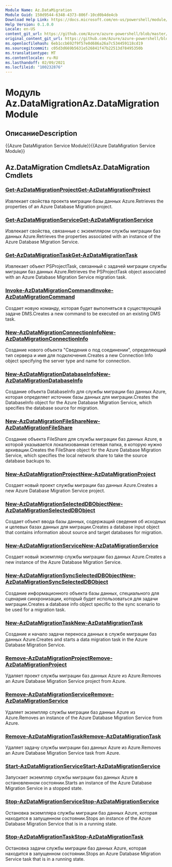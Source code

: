 ```yaml
---
Module Name: Az.DataMigration
Module Guid: 150d9544-6348-4373-806f-10cd0b4de4cb
Download Help Link: https://docs.microsoft.com/en-us/powershell/module/az.datamigration
Help Version: 0.1.0.0
Locale: en-US
content_git_url: https://github.com/Azure/azure-powershell/blob/master/src/DataMigration/DataMigration/help/Az.DataMigration.md
original_content_git_url: https://github.com/Azure/azure-powershell/blob/master/src/DataMigration/DataMigration/help/Az.DataMigration.md
ms.openlocfilehash: 6eb1ccb692f9f57e0d686a26a7c534459118cd19
ms.sourcegitcommit: c05d3d669b5631e526841f47b22513d78495350b
ms.translationtype: MT
ms.contentlocale: ru-RU
ms.lasthandoff: 02/09/2021
ms.locfileid: "100232876"
---
```

# <span data-ttu-id="11b10-101">Модуль Az.DataMigration</span><span class="sxs-lookup"><span data-stu-id="11b10-101">Az.DataMigration Module</span></span>
## <span data-ttu-id="11b10-102">Описание</span><span class="sxs-lookup"><span data-stu-id="11b10-102">Description</span></span>
<span data-ttu-id="11b10-103">{{Azure DataMigration Service Module}}</span><span class="sxs-lookup"><span data-stu-id="11b10-103">{{Azure DataMigration Service Module}}</span></span>

## <span data-ttu-id="11b10-104">Az.DataMigration Cmdlets</span><span class="sxs-lookup"><span data-stu-id="11b10-104">Az.DataMigration Cmdlets</span></span>
### [<span data-ttu-id="11b10-105">Get-AzDataMigrationProject</span><span class="sxs-lookup"><span data-stu-id="11b10-105">Get-AzDataMigrationProject</span></span>](Get-AzDataMigrationProject.md)
<span data-ttu-id="11b10-106">Извлекает свойства проекта миграции базы данных Azure.</span><span class="sxs-lookup"><span data-stu-id="11b10-106">Retrieves the properties of an Azure Database Migration project.</span></span>

### [<span data-ttu-id="11b10-107">Get-AzDataMigrationService</span><span class="sxs-lookup"><span data-stu-id="11b10-107">Get-AzDataMigrationService</span></span>](Get-AzDataMigrationService.md)
<span data-ttu-id="11b10-108">Извлекает свойства, связанные с экземпляром службы миграции баз данных Azure.</span><span class="sxs-lookup"><span data-stu-id="11b10-108">Retrieves the properties associated with an instance of the Azure Database Migration Service.</span></span> 

### [<span data-ttu-id="11b10-109">Get-AzDataMigrationTask</span><span class="sxs-lookup"><span data-stu-id="11b10-109">Get-AzDataMigrationTask</span></span>](Get-AzDataMigrationTask.md)
<span data-ttu-id="11b10-110">Извлекает объект PSProjectTask, связанный с задачей миграции службы миграции баз данных Azure.</span><span class="sxs-lookup"><span data-stu-id="11b10-110">Retrieves the PSProjectTask object associated with an Azure Database Migration Service migration task.</span></span>

### [<span data-ttu-id="11b10-111">Invoke-AzDataMigrationCommand</span><span class="sxs-lookup"><span data-stu-id="11b10-111">Invoke-AzDataMigrationCommand</span></span>](Invoke-AzDataMigrationCommand.md)
<span data-ttu-id="11b10-112">Создает новую команду, которая будет выполняться в существующей задаче DMS.</span><span class="sxs-lookup"><span data-stu-id="11b10-112">Creates a new command to be executed on an existing DMS task.</span></span>

### [<span data-ttu-id="11b10-113">New-AzDataMigrationConnectionInfo</span><span class="sxs-lookup"><span data-stu-id="11b10-113">New-AzDataMigrationConnectionInfo</span></span>](New-AzDataMigrationConnectionInfo.md)
<span data-ttu-id="11b10-114">Создание нового объекта "Сведения о под соединении", определяющий тип сервера и имя для подключения.</span><span class="sxs-lookup"><span data-stu-id="11b10-114">Creates a new Connection Info object specifying the server type and name for connection.</span></span>

### [<span data-ttu-id="11b10-115">New-AzDataMigrationDatabaseInfo</span><span class="sxs-lookup"><span data-stu-id="11b10-115">New-AzDataMigrationDatabaseInfo</span></span>](New-AzDataMigrationDatabaseInfo.md)
<span data-ttu-id="11b10-116">Создание объекта DatabaseInfo для службы миграции баз данных Azure, которая определяет источник базы данных для миграции.</span><span class="sxs-lookup"><span data-stu-id="11b10-116">Creates the DatabaseInfo object for the Azure Database Migration Service, which specifies the database source for migration.</span></span>

### [<span data-ttu-id="11b10-117">New-AzDataMigrationFileShare</span><span class="sxs-lookup"><span data-stu-id="11b10-117">New-AzDataMigrationFileShare</span></span>](New-AzDataMigrationFileShare.md)
<span data-ttu-id="11b10-118">Создание объекта FileShare для службы миграции баз данных Azure, в которой указывается локализованная сетевая папка, в которую нужно архивации.</span><span class="sxs-lookup"><span data-stu-id="11b10-118">Creates the FileShare object for the Azure Database Migration Service, which specifies the local network share to take the source database backups to.</span></span>

### [<span data-ttu-id="11b10-119">New-AzDataMigrationProject</span><span class="sxs-lookup"><span data-stu-id="11b10-119">New-AzDataMigrationProject</span></span>](New-AzDataMigrationProject.md)
<span data-ttu-id="11b10-120">Создает новый проект службы миграции баз данных Azure.</span><span class="sxs-lookup"><span data-stu-id="11b10-120">Creates a new Azure Database Migration Service project.</span></span>

### [<span data-ttu-id="11b10-121">New-AzDataMigrationSelectedDBObject</span><span class="sxs-lookup"><span data-stu-id="11b10-121">New-AzDataMigrationSelectedDBObject</span></span>](New-AzDataMigrationSelectedDBObject.md)
<span data-ttu-id="11b10-122">Создает объект ввода базы данных, содержащий сведения об исходных и целевых базах данных для миграции.</span><span class="sxs-lookup"><span data-stu-id="11b10-122">Creates a database input object that contains information about source and target databases for migration.</span></span>

### [<span data-ttu-id="11b10-123">New-AzDataMigrationService</span><span class="sxs-lookup"><span data-stu-id="11b10-123">New-AzDataMigrationService</span></span>](New-AzDataMigrationService.md)
<span data-ttu-id="11b10-124">Создает новый экземпляр службы миграции баз данных Azure.</span><span class="sxs-lookup"><span data-stu-id="11b10-124">Creates a new instance of the Azure Database Migration Service.</span></span>

### [<span data-ttu-id="11b10-125">New-AzDataMigrationSyncSelectedDBObject</span><span class="sxs-lookup"><span data-stu-id="11b10-125">New-AzDataMigrationSyncSelectedDBObject</span></span>](New-AzDataMigrationSyncSelectedDBObject.md)
<span data-ttu-id="11b10-126">Создание информационного объекта базы данных, специального для сценария синхронизации, который будет использоваться для задачи миграции.</span><span class="sxs-lookup"><span data-stu-id="11b10-126">Creates a database info object specific to the sync scenario to be used for a migration task.</span></span>

### [<span data-ttu-id="11b10-127">New-AzDataMigrationTask</span><span class="sxs-lookup"><span data-stu-id="11b10-127">New-AzDataMigrationTask</span></span>](New-AzDataMigrationTask.md)
<span data-ttu-id="11b10-128">Создание и начало задачи переноса данных в службе миграции баз данных Azure.</span><span class="sxs-lookup"><span data-stu-id="11b10-128">Creates and starts a data migration task in the Azure Database Migration Service.</span></span>

### [<span data-ttu-id="11b10-129">Remove-AzDataMigrationProject</span><span class="sxs-lookup"><span data-stu-id="11b10-129">Remove-AzDataMigrationProject</span></span>](Remove-AzDataMigrationProject.md)
<span data-ttu-id="11b10-130">Удаляет проект службы миграции баз данных Azure из Azure.</span><span class="sxs-lookup"><span data-stu-id="11b10-130">Removes an Azure Database Migration Service project from Azure.</span></span>

### [<span data-ttu-id="11b10-131">Remove-AzDataMigrationService</span><span class="sxs-lookup"><span data-stu-id="11b10-131">Remove-AzDataMigrationService</span></span>](Remove-AzDataMigrationService.md)
<span data-ttu-id="11b10-132">Удаляет экземпляр службы миграции баз данных Azure из Azure.</span><span class="sxs-lookup"><span data-stu-id="11b10-132">Removes an instance of the Azure Database Migration Service from Azure.</span></span>

### [<span data-ttu-id="11b10-133">Remove-AzDataMigrationTask</span><span class="sxs-lookup"><span data-stu-id="11b10-133">Remove-AzDataMigrationTask</span></span>](Remove-AzDataMigrationTask.md)
<span data-ttu-id="11b10-134">Удаляет задачу службы миграции баз данных Azure из Azure.</span><span class="sxs-lookup"><span data-stu-id="11b10-134">Removes an Azure Database Migration Service task from Azure.</span></span>

### [<span data-ttu-id="11b10-135">Start-AzDataMigrationService</span><span class="sxs-lookup"><span data-stu-id="11b10-135">Start-AzDataMigrationService</span></span>](Start-AzDataMigrationService.md)
<span data-ttu-id="11b10-136">Запускает экземпляр службы миграции баз данных Azure в остановленном состоянии.</span><span class="sxs-lookup"><span data-stu-id="11b10-136">Starts an instance of the Azure Database Migration Service in a stopped state.</span></span> 

### [<span data-ttu-id="11b10-137">Stop-AzDataMigrationService</span><span class="sxs-lookup"><span data-stu-id="11b10-137">Stop-AzDataMigrationService</span></span>](Stop-AzDataMigrationService.md)
<span data-ttu-id="11b10-138">Остановка экземпляра службы миграции баз данных Azure, которая находится в запущенном состоянии.</span><span class="sxs-lookup"><span data-stu-id="11b10-138">Stops an instance of the Azure Database Migration Service that is in a running state.</span></span>

### [<span data-ttu-id="11b10-139">Stop-AzDataMigrationTask</span><span class="sxs-lookup"><span data-stu-id="11b10-139">Stop-AzDataMigrationTask</span></span>](Stop-AzDataMigrationTask.md)
<span data-ttu-id="11b10-140">Остановка задачи службы миграции баз данных Azure, которая находится в запущенном состоянии.</span><span class="sxs-lookup"><span data-stu-id="11b10-140">Stops an  Azure Database Migration Service task that is in a running state.</span></span>

